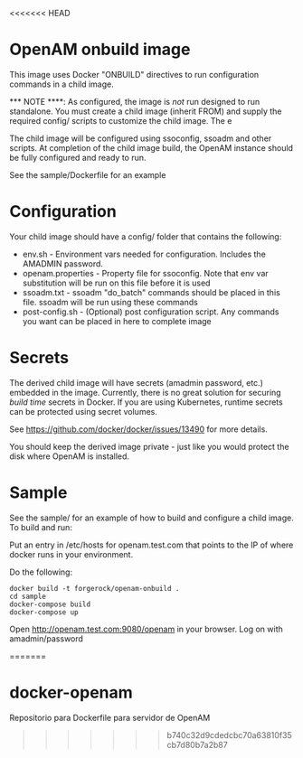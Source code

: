 <<<<<<< HEAD
# OpenAM onbuild image

This image uses Docker "ONBUILD" directives to run configuration commands in a child image.

*** NOTE ****:  As configured, the image is *not* run designed to run standalone. 
You must create a child image (inherit FROM) and supply the required config/ scripts to 
customize the child image. The e

The child image will be configured using ssoconfig, ssoadm and other scripts. At completion of the child image build, 
the OpenAM instance should be fully configured and ready to run.

See the sample/Dockerfile for an example

# Configuration 

Your child image should have a config/ folder that contains the following:
* env.sh   - Environment vars needed for configuration. Includes the AMADMIN password. 
* openam.properties - Property file for ssoconfig. Note that env var substitution will be run on this file before it is used
* ssoadm.txt  - ssoadm "do_batch" commands should be placed in this file. ssoadm will be run using these commands
* post-config.sh  - (Optional) post configuration script. Any commands you want can be placed in here to complete image

# Secrets

The derived child image will have secrets (amadmin password, etc.) embedded in the image. Currently, there
is no great solution for securing *build time* secrets in Docker. If you are using Kubernetes,
runtime secrets can be protected using secret volumes. 

See https://github.com/docker/docker/issues/13490  for more details. 

You should keep the derived image private - just like you would protect the disk where OpenAM is installed. 
 
 
# Sample 

See the sample/ for an example of how to build and configure a child image.  To build and run:

Put an entry in /etc/hosts for openam.test.com that points to the IP of where docker runs in your 
environment. 

Do the following:

```
docker build -t forgerock/openam-onbuild . 
cd sample
docker-compose build
docker-compose up
```


Open  http://openam.test.com:9080/openam in your browser. Log on with amadmin/password




 
=======
# docker-openam
Repositorio para Dockerfile para servidor de OpenAM
>>>>>>> b740c32d9cdedcbc70a63810f35cb7d80b7a2b87
